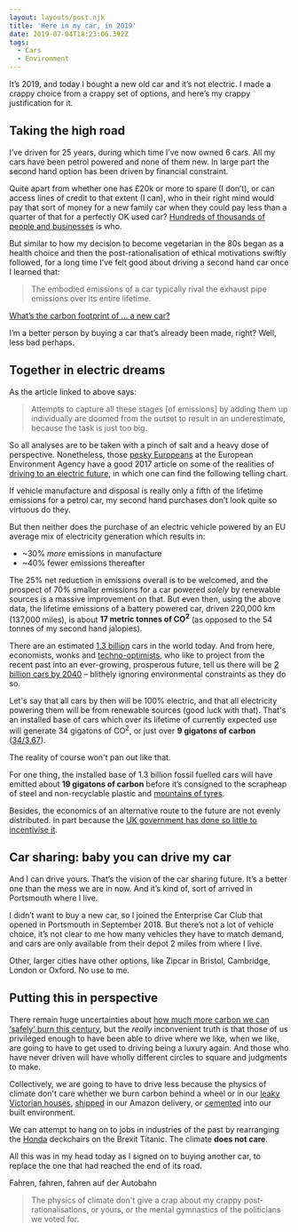 ```yaml
---
layout: layouts/post.njk
title: 'Here in my car, in 2019'
date: 2019-07-04T18:23:06.392Z
tags:
  - Cars
  - Environment
---
```

It’s 2019, and today I bought a new old car and it’s not electric. I made a crappy choice from a crappy set of options, and here’s my crappy justification for it.

## Taking the high road

I’ve driven for 25 years, during which time I’ve now owned 6 cars. All my cars have been petrol powered and none of them new. In large part the second hand option has been driven by financial constraint. 

Quite apart from whether one has £20k or more to spare (I don’t), or can access lines of credit to that extent (I can), who in their right mind would pay that sort of money for a new family car when they could pay less than a quarter of that for a perfectly OK used car? [Hundreds of thousands of people and businesses](https://www.smmt.co.uk/vehicle-data/car-registrations) is who.

But similar to how my decision to become vegetarian in the 80s began as a health choice and then the post-rationalisation of ethical motivations swiftly followed, for a long time I’ve felt good about driving a second hand car once I learned that:

> The embodied emissions of a car typically rival the exhaust pipe emissions over its entire lifetime.

[What’s the carbon footprint of … a new car?](https://www.theguardian.com/environment/green-living-blog/2010/sep/23/carbon-footprint-new-car)

I’m a better person by buying a car that’s already been made, right? Well, less bad perhaps.

## Together in electric dreams

As the article linked to above says:

> Attempts to capture all these stages [of emissions] by adding them up individually are doomed from the outset to result in an underestimate, because the task is just too big.

So all analyses are to be taken with a pinch of salt and a heavy dose of perspective. Nonetheless, those [pesky Europeans](https://greenallianceblog.org.uk/2016/01/28/seven-things-you-should-know-about-the-eu-and-the-environment/) at the European Environment Agency have a good 2017 article on some of the realities of [driving to an electric future](https://www.eea.europa.eu/signals/signals-2017/articles/driving-to-an-electric-future#tab-news-and-articles), in which one can find the following telling chart.

If vehicle manufacture and disposal is really only a fifth of the lifetime emissions for a petrol car, my second hand purchases don’t look quite so virtuous do they.

But then neither does the purchase of an electric vehicle powered by an EU average mix of electricity generation which results in: 

* ~30% _more_ emissions in manufacture
* ~40% fewer emissions thereafter

The 25% net reduction in emissions overall is to be welcomed, and the prospect of 70% smaller emissions for a car powered _solely_ by renewable sources is a massive improvement on that. But even then, using the above data, the lifetime emissions of a battery powered car, driven 220,000 km (137,000 miles), is about **17 metric tonnes of CO<sup>2</sup>** (as opposed to the 54 tonnes of my second hand jalopies).

There are an estimated [1.3 billion](https://www.carsguide.com.au/car-advice/how-many-cars-are-there-in-the-world-70629) cars in the world today. And from here, economists, wonks and [techno-optimists](https://nextbillionseconds.com/2019/02/13/the-next-billion-cars-episode-1-the-next-billion-problems), who like to project from the recent past into an ever-growing, prosperous future, tell us there will be [2 billion cars by 2040](https://www.weforum.org/agenda/2016/04/the-number-of-cars-worldwide-is-set-to-double-by-2040) – blithely ignoring environmental constraints as they do so.

Let's say that all cars by then will be 100% electric, and that all electricity powering them will be from renewable sources (good luck with that). That's an installed base of cars which over its lifetime of currently expected use will generate 34 gigatons of CO<sup>2</sup>, or just over **9 gigatons of carbon** ([34/3.67](https://thinkprogress.org/the-biggest-source-of-mistakes-c-vs-co2-c0b077313b/)).

The reality of course won't pan out like that.

For one thing, the installed base of 1.3 billion fossil fuelled cars will have emitted about **19 gigatons of carbon** before it’s consigned to the scrapheap of steel and non-recyclable plastic and [mountains of tyres](https://www.bbc.co.uk/programmes/m00035qh).

Besides, the economics of an alternative route to the future are not evenly distributed. In part because the [UK government has done so little to incentivise it](https://play.acast.com/s/reasonstobecheerful/ad66bb68-119e-4cab-8b29-97913117d99d).

## Car sharing: baby you can drive my car 

And I can drive yours. That’s the vision of the car sharing future. It’s a better one than the mess we are in now. And it’s kind of, sort of arrived in Portsmouth where I live.

I didn’t want to buy a new car, so I joined the Enterprise Car Club that opened in Portsmouth in September 2018. But there’s not a lot of vehicle choice, it’s not clear to me how many vehicles they have to match demand, and cars are only available from their depot 2 miles from where I live.

Other, larger cities have other options, like Zipcar in Bristol, Cambridge, London or Oxford. No use to me.


## Putting this in perspective

There remain huge uncertainties about [how much more carbon we can ‘safely’ burn this century](https://www.carbonbrief.org/analysis-how-much-carbon-budget-is-left-to-limit-global-warming-to-1-5c), but the _really_ inconvenient truth is that those of us privileged enough to have been able to drive where we like, when we like, are going to have to get used to driving being a luxury again. And those who have never driven will have wholly different circles to square and judgments to make.

Collectively, we are going to have to drive less because the physics of climate don't care whether we burn carbon behind a wheel or in our [leaky Victorian houses](https://www.theccc.org.uk/2019/02/21/uk-homes-unfit-for-the-challenges-of-climate-change-ccc-says/), [shipped](https://inews.co.uk/news/long-reads/cargo-container-shipping-carbon-pollution/) in our Amazon delivery, or [cemented](https://insideclimatenews.org/news/28062018/global-warming-pollution-industrial-sources-cement-steel-trade-solutions-technology-shipping) into our built environment.

We can attempt to hang on to jobs in industries of the past by rearranging the [Honda](https://www.theguardian.com/business/2019/feb/21/honda-european-chief-outlined-no-deal-brexit-concerns-in-2018) deckchairs on the Brexit Titanic. The climate **does not care**.

All this was in my head today as I signed on to buying another car, to replace the one that had reached the end of its road.

 Fahren, fahren, fahren auf der Autobahn

> The physics of climate don't give a crap about my crappy post-rationalisations, or yours, or the mental gymnastics of the politicians we voted for.
